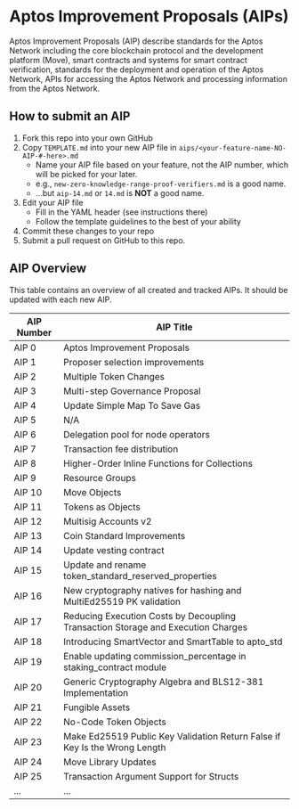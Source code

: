 # Aptos Improvement Proposals (AIPs)

Aptos Improvement Proposals (AIP) describe standards for the Aptos Network including the core blockchain protocol and the development platform (Move), smart contracts and systems for smart contract verification, standards for the deployment and operation of the Aptos Network, APIs for accessing the Aptos Network and processing information from the Aptos Network.

## How to submit an AIP

 1. Fork this repo into your own GitHub
 2. Copy `TEMPLATE.md` into your new AIP file in `aips/<your-feature-name-NO-AIP-#-here>.md`
    + Name your AIP file based on your feature, not the AIP number, which will be picked for your later.
    + e.g., `new-zero-knowledge-range-proof-verifiers.md` is a good name.
    - ...but `aip-14.md` or `14.md` is **NOT** a good name.
 3. Edit your AIP file
    - Fill in the YAML header (see instructions there)
    - Follow the template guidelines to the best of your ability
 4. Commit these changes to your repo
 5. Submit a pull request on GitHub to this repo.

## AIP Overview

This table contains an overview of all created and tracked AIPs. It should be updated with each new AIP.

| AIP Number | AIP Title |
|--|--|
| AIP 0 | Aptos Improvement Proposals |
| AIP 1 | Proposer selection improvements |
| AIP 2 | Multiple Token Changes |
| AIP 3 | Multi-step Governance Proposal |
| AIP 4 | Update Simple Map To Save Gas |
| AIP 5 | N/A |
| AIP 6 | Delegation pool for node operators |
| AIP 7 | Transaction fee distribution |
| AIP 8 | Higher-Order Inline Functions for Collections |
| AIP 9 | Resource Groups |
| AIP 10 | Move Objects |
| AIP 11 | Tokens as Objects |
| AIP 12 | Multisig Accounts v2 |
| AIP 13 | Coin Standard Improvements |
| AIP 14 | Update vesting contract |
| AIP 15 | Update and rename token_standard_reserved_properties |
| AIP 16 | New cryptography natives for hashing and MultiEd25519 PK validation |
| AIP 17 | Reducing Execution Costs by Decoupling Transaction Storage and Execution Charges |
| AIP 18 | Introducing SmartVector and SmartTable to apto_std |
| AIP 19 | Enable updating commission_percentage in staking_contract module |
| AIP 20 | Generic Cryptography Algebra and BLS12-381 Implementation |
| AIP 21 | Fungible Assets |
| AIP 22 | No-Code Token Objects |
| AIP 23 | Make Ed25519 Public Key Validation Return False if Key Is the Wrong Length |
| AIP 24 | Move Library Updates |
| AIP 25 | Transaction Argument Support for Structs |
| ... | ... |
